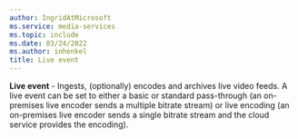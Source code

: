 ```yaml
---
author: IngridAtMicrosoft
ms.service: media-services
ms.topic: include
ms.date: 03/24/2022
ms.author: inhenkel
title: Live event
---
```


**Live event** - Ingests, (optionally) encodes and archives live video feeds. A live event can be set to either a basic or standard pass-through (an on-premises live encoder sends a multiple bitrate stream) or live encoding (an on-premises live encoder sends a single bitrate stream and the cloud service provides the encoding).
